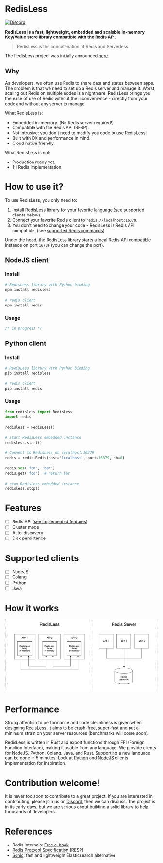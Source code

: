 RedisLess
===========

<a href="https://discord.qovery.com"> <img alt="Discord" src="https://img.shields.io/discord/688766934917185556?label=discord&style=flat-square"> </a>

**RedisLess is a fast, lightweight, embedded and scalable in-memory Key/Value store library compatible with the [Redis](https://redis.io/topics/introduction) API.**

> RedisLess is the concatenation of Redis and Serverless.

The RedisLess project was initially announced [here](https://www.heapstack.sh/redisless-blazingly-fast-serverless-redis).

## Why
As developers, we often use Redis to share data and states between apps. The problem is that we need to set up a Redis server and manage it. Worst, scaling out Redis on multiple nodes is a nightmare. RedisLess brings you the ease of use of Redis without the inconvenience - directly from your code and without any server to manage.

What RedisLess is:

* Embedded in-memory. (No Redis server required!).
* Compatible with the Redis API (RESP).
* Not intrusive: you don't need to modify you code to use RedisLess!
* Built with DX and performance in mind.
* Cloud native friendly.

What RedisLess is not:

* Production ready yet.
* 1:1 Redis implementation.

# How to use it?

To use RedisLess, you only need to:

1. Install RedisLess library for your favorite language (see supported clients below).
2. Connect your favorite Redis client to `redis://localhost:16379`.
3. You don't need to change your code - RedisLess is Redis API compatible. (see [supported Redis commands](REDIS_FEATURES.md))

Under the hood, the RedisLess library starts a local Redis API compatible instance on port `16739` (you can change the port).

## NodeJS client

### Install
```bash
# RedisLess library with Python binding
npm install redisless

# redis client
npm install redis
```

### Usage
```js
/* in progress */
```

## Python client

### Install
```bash
# RedisLess library with Python binding
pip install redisless

# redis client
pip install redis
```

### Usage

```python
from redisless import RedisLess
import redis

redisless = RedisLess()

# start RedisLess embedded instance
redisless.start()

# Connect to RedisLess on localhost:16379
redis = redis.Redis(host='localhost', port=16379, db=0)

redis.set('foo', 'bar')
redis.get('foo')  # return bar 

# stop RedisLess embedded instance
redisless.stop()
```

# Features
- [ ] Redis API ([see implemented features](REDIS_FEATURES.md))
- [ ] Cluster mode
- [ ] Auto-discovery
- [ ] Disk persistence

# Supported clients
- [ ] NodeJS
- [ ] Golang
- [ ] Python
- [ ] Java

# How it works
![redisless vs redis server](assets/redisless_vs_redis_server.jpg)

# Performance
Strong attention to performance and code cleanliness is given when designing RedisLess. It aims to be crash-free, super-fast and put a minimum strain on your server resources (benchmarks will come soon).

RedisLess is written in Rust and export functions through FFI (Foreign Function Interface), making it usable from any language. We provide clients for NodeJS, Python, Golang, Java, and Rust. Supporting a new language can be done in 5 minutes. Look at [Python](clients/python) and [NodeJS](clients/nodejs) clients implementation for inspiration.

# Contribution welcome!
It is never too soon to contribute to a great project. If you are interested in contributing, please join us on [Discord](https://discord.qovery.com), then we can discuss. The project is in its early days, but we are serious about building a solid library to help thousands of developers.

# References

- Redis Internals: [Free e-book](https://redislabs.com/ebook)
- [Redis Protocol Specification](https://redis.io/topics/protocol) (RESP)
- [Sonic](https://github.com/valeriansaliou/sonic): fast and lightweight Elasticsearch alternative
